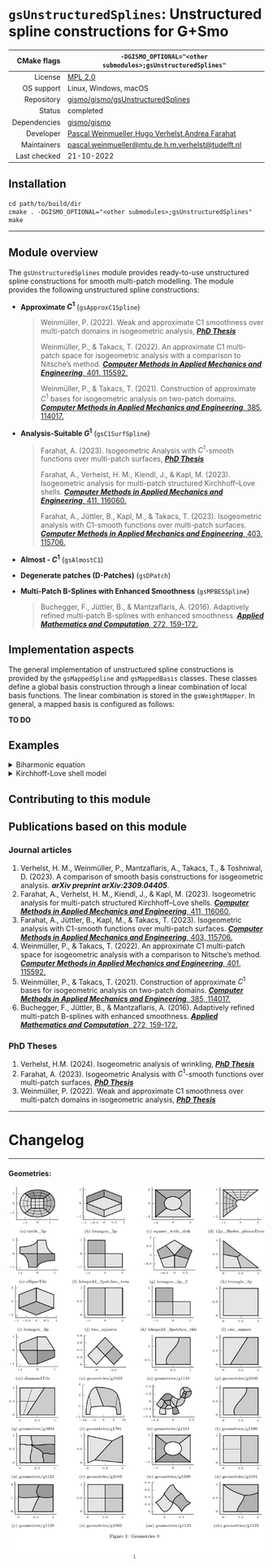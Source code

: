 # `gsUnstructuredSplines`: Unstructured spline constructions for G+Smo


|CMake flags|```-DGISMO_OPTIONAL="<other submodules>;gsUnstructuredSplines"```|
|--:|---|
|License|[MPL 2.0](https://www.mozilla.org/en-US/MPL/2.0/)|
|OS support|Linux, Windows, macOS|
|Repository|[gismo/gismo/gsUnstructuredSplines](https://github.com/gismo/gsUnstructuredSplines)|
|Status|completed|
|Dependencies|[gismo/gismo](https://github.com/gismo/gismo)|
|Developer|[Pascal Weinmueller](https://github.com/weinmueller),[Hugo Verhelst](https://github.com/hverhelst),[Andrea Farahat](https://github.com/AndreaFarahat)|
|Maintainers|[pascal.weinmueller@mtu.de](mailto:pascal.weinmueller@mtu.de),[h.m.verhelst@tudelft.nl](mailto:h.m.verhelst@tudelft.nl)|
|Last checked|21-10-2022|

## Installation
```
cd path/to/build/dir
cmake . -DGISMO_OPTIONAL="<other submodules>;gsUnstructuredSplines"
make
```

---

## Module overview

The `gsUnstructuredSplines` module provides ready-to-use unstructured spline constructions for smooth multi-patch modelling. The module provides the following unstructured spline constructions:
- **Approximate $C^1$** (`gsApproxC1Spline`)
  > Weinmüller, P. (2022). Weak and approximate C1 smoothness over multi-patch domains in isogeometric analysis, [***PhD Thesis***](https://epub.jku.at/obvulihs/content/titleinfo/7811106)
  > 
  > Weinmüller, P., & Takacs, T. (2022). An approximate C1 multi-patch space for isogeometric analysis with a comparison to Nitsche’s method. [***Computer Methods in Applied Mechanics and Engineering***, 401, 115592.](https://doi.org/10.1016/j.cma.2022.115592)
  > 
  > Weinmüller, P., & Takacs, T. (2021). Construction of approximate $C^1$ bases for isogeometric analysis on two-patch domains. [***Computer Methods in Applied Mechanics and Engineering***, 385, 114017.](https://doi.org/10.1016/j.cma.2021.114017)

- **Analysis-Suitable $G^1$** (`gsC1SurfSpline`)
  > Farahat, A. (2023). Isogeometric Analysis with $C^1$-smooth functions over multi-patch surfaces, [***PhD Thesis***](https://epub.jku.at/obvulihs/id/8255939)
  > 
  > Farahat, A., Verhelst, H. M., Kiendl, J., & Kapl, M. (2023). Isogeometric analysis for multi-patch structured Kirchhoff–Love shells. [***Computer Methods in Applied Mechanics and Engineering***, 411, 116060.](https://doi.org/10.1016/j.cma.2023.116060)
  > 
  > Farahat, A., Jüttler, B., Kapl, M., & Takacs, T. (2023). Isogeometric analysis with C1-smooth functions over multi-patch surfaces. [***Computer Methods in Applied Mechanics and Engineering***, 403, 115706.](https://doi.org/10.1016/j.cma.2022.115706)

- **Almost - $C^1$** (`gsAlmostC1`)
- **Degenerate patches (D-Patches)** (`gsDPatch`)
- **Multi-Patch B-Splines with Enhanced Smoothness** (`gsMPBESSpline`)
  > Buchegger, F., Jüttler, B., & Mantzaflaris, A. (2016). Adaptively refined multi-patch B-splines with enhanced smoothness. [***Applied Mathematics and Computation***, 272, 159-172.](https://doi.org/10.1016/j.amc.2015.06.055)

## Implementation aspects
The general implementation of unstructured spline constructions is provided by the `gsMappedSpline` and `gsMappedBasis` classes. These classes define a global basis construction through a linear combination of local basis functions. The linear combination is stored in the `gsWeightMapper`. In general, a mapped basis is configured as follows:

**TO DO**

## Examples

<details>
<summary>Biharmonic equation</summary>

For more information, see the (Doxygen page)[url] corresponding to this file

</details>

<details>
<summary>Kirchhoff-Love shell model</summary>

For more information, see the (Doxygen page)[url] corresponding to this file

</details>

## Contributing to this module

## Publications based on this module

### Journal articles
1. Verhelst, H. M., Weinmüller, P., Mantzaflaris, A., Takacs, T., & Toshniwal, D. (2023). A comparison of smooth basis constructions for isogeometric analysis. ***arXiv preprint arXiv:2309.04405***.
1. Farahat, A., Verhelst, H. M., Kiendl, J., & Kapl, M. (2023). Isogeometric analysis for multi-patch structured Kirchhoff–Love shells. [***Computer Methods in Applied Mechanics and Engineering***, 411, 116060.](https://doi.org/10.1016/j.cma.2023.116060) 
1. Farahat, A., Jüttler, B., Kapl, M., & Takacs, T. (2023). Isogeometric analysis with C1-smooth functions over multi-patch surfaces. [***Computer Methods in Applied Mechanics and Engineering***, 403, 115706.](https://doi.org/10.1016/j.cma.2022.115706)
1. Weinmüller, P., & Takacs, T. (2022). An approximate C1 multi-patch space for isogeometric analysis with a comparison to Nitsche’s method. [***Computer Methods in Applied Mechanics and Engineering***, 401, 115592.](https://doi.org/10.1016/j.cma.2022.115592) 
1. Weinmüller, P., & Takacs, T. (2021). Construction of approximate $C^1$ bases for isogeometric analysis on two-patch domains. [***Computer Methods in Applied Mechanics and Engineering***, 385, 114017.](https://doi.org/10.1016/j.cma.2021.114017)
1. Buchegger, F., Jüttler, B., & Mantzaflaris, A. (2016). Adaptively refined multi-patch B-splines with enhanced smoothness. [***Applied Mathematics and Computation***, 272, 159-172.](https://doi.org/10.1016/j.amc.2015.06.055)

### PhD Theses
1. Verhelst, H.M. (2024). Isogeometric analysis of wrinkling, [***PhD Thesis***]() 
1. Farahat, A. (2023). Isogeometric Analysis with $C^1$-smooth functions over multi-patch surfaces, [***PhD Thesis***](https://epub.jku.at/obvulihs/id/8255939) 
1. Weinmüller, P. (2022). Weak and approximate C1 smoothness over multi-patch domains in isogeometric analysis, [***PhD Thesis***](https://epub.jku.at/obvulihs/content/titleinfo/7811106)
---

# Changelog

***

#### Geometries:

![plot](./readme/dictionary_geometries.png)

